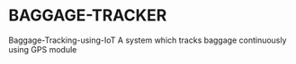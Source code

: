 # BAGGAGE-TRACKER
Baggage-Tracking-using-IoT A system which tracks baggage continuously using GPS module
